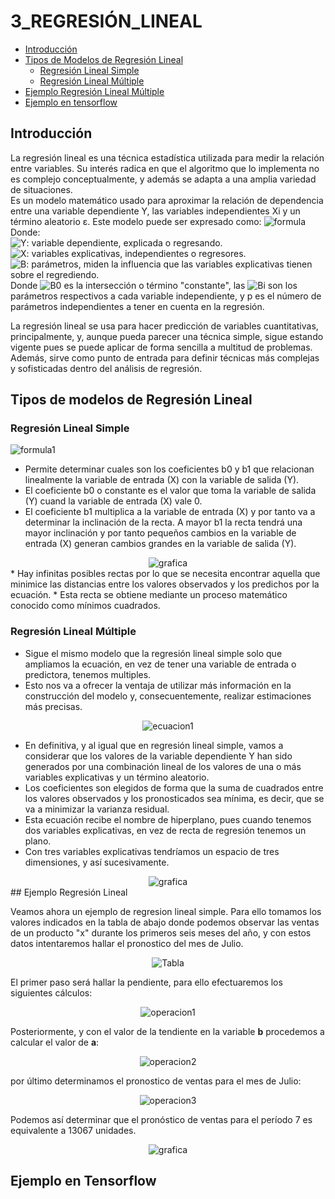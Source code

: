 # 3_REGRESIÓN_LINEAL

- [Introducción](#introducción)
- [Tipos de Modelos de Regresión Lineal](#tipos-de-modelos-de-regresión-lineal)
	- [Regresión Lineal Simple](#regresión-lineal-simple)
	- [Regresión Lineal Múltiple](#regresión-lineal-múltiple)
- [Ejemplo Regresión Lineal Múltiple](#ejemplo-regresión-lineal-múltiple)
- [Ejemplo en tensorflow](#ejemplo-en-tensorflow)
## Introducción
La regresión lineal es una técnica estadística utilizada para medir la relación entre variables. Su interés radica en que el algoritmo que lo implementa no es complejo conceptualmente, y además se adapta a una amplia variedad de situaciones.  
Es un modelo matemático usado para aproximar la relación de dependencia entre una variable dependiente Y, las variables independientes Xi y un término aleatorio ε. Este modelo puede ser expresado como:
![formula](https://wikimedia.org/api/rest_v1/media/math/render/svg/604ec4765565e5860d9642d5a1c83c21b2975fbe)  
Donde:  
![Y](https://wikimedia.org/api/rest_v1/media/math/render/svg/95734a78eb8407939c3496cbfd92763ced1e41e1): variable dependiente, explicada o regresando.  
![X](https://wikimedia.org/api/rest_v1/media/math/render/svg/e7e2161077a4f6cdeb1efde7cc35f2ad56e1b271): variables explicativas, independientes o regresores.  
![B](https://wikimedia.org/api/rest_v1/media/math/render/svg/08d3571eb3197b3945aac52c103d9d93f3c1584b):  parámetros, miden la influencia que las variables explicativas tienen sobre el regrediendo.  
Donde ![B0](https://wikimedia.org/api/rest_v1/media/math/render/svg/40b42f71f244103a8fca3c76885c7580a92831c8) es la intersección o término "constante", las ![Bi](https://wikimedia.org/api/rest_v1/media/math/render/svg/6bcab0261faa0348dba736336a165863628b79a8) son los parámetros respectivos a cada variable independiente, y p es el número de parámetros independientes a tener en cuenta en la regresión.  

 La regresión lineal se usa para hacer predicción de variables cuantitativas, principalmente, y, aunque pueda parecer una técnica simple, sigue estando vigente pues se puede aplicar de forma sencilla a multitud de problemas. Además, sirve como punto de entrada para definir técnicas más complejas y sofisticadas dentro del análisis de regresión.
## Tipos de modelos de Regresión Lineal
### Regresión Lineal Simple
![formula1](http://www.monografias.com/trabajos82/agresividad-infantil-ecuador/image004.jpg)
* Permite determinar cuales son los coeficientes b0 y b1 que relacionan linealmente la variable de entrada (X) con la variable de salida (Y).  
* El coeficiente b0 o constante es el valor que toma la variable de salida (Y) cuand la variable de entrada (X) vale 0.  
* El coeficiente b1 multiplica a la variable de entrada (X) y por tanto va a determinar la inclinación de la recta. A mayor b1 la recta tendrá una mayor inclinación y por tanto pequeños cambios en la variable de entrada (X) generan cambios grandes en la variable de salida (Y).  
  
<center><img src="https://github.com/Tensor4Dummies/3_Regresion_Lineal/blob/master/images/grafica_ejemplo.png" alt="grafica">  </center>
* Hay infinitas posibles rectas por lo que se necesita encontrar aquella que minimice las distancias entre los valores observados y los predichos por la ecuación.  
* Esta recta se obtiene mediante un proceso matemático conocido como mínimos cuadrados.  
  
### Regresión Lineal Múltiple  

* Sigue el mismo modelo que la regresión lineal simple solo que ampliamos la ecuación, en vez de tener una variable de entrada o predictora, tenemos multiples.  
* Esto nos va a ofrecer la ventaja de utilizar más información en la construcción del modelo y, consecuentemente, realizar estimaciones más precisas.

<center><img src="https://github.com/Tensor4Dummies/3_Regresion_Lineal/blob/master/images/ecuacionj1.gif" alt="ecuacion1">  </center>

* En definitiva, y al igual que en regresión lineal simple, vamos a considerar que los valores de la variable dependiente Y han sido generados por una combinación lineal de los valores de una o más variables explicativas y un término aleatorio.  
* Los coeficientes son elegidos de forma que la suma de cuadrados entre los valores observados y los pronosticados sea mínima, es decir, que se va a minimizar la varianza residual.  
* Esta ecuación recibe el nombre de hiperplano, pues cuando tenemos dos variables explicativas, en vez de recta de regresión tenemos un plano.  
* Con tres variables explicativas tendríamos un espacio de tres dimensiones, y así sucesivamente.  
  
<center><img src="https://github.com/Tensor4Dummies/3_Regresion_Lineal/blob/master/images/grafi.png" alt="grafica">  </center>
## Ejemplo Regresión Lineal  
<p>
Veamos ahora un ejemplo de regresion lineal simple. Para ello tomamos los valores indicados en la tabla de abajo donde podemos observar las ventas de un producto "x" durante los primeros seis meses del año, y con estos datos intentaremos hallar el pronostico del mes de Julio.
<center><img src="https://github.com/Tensor4Dummies/3_Regresion_Lineal/blob/master/images/tabla.PNG" alt="Tabla">  </center>
</p>
<p>
El primer paso será hallar la pendiente, para ello efectuaremos los siguientes cálculos:
<center><img src="https://github.com/Tensor4Dummies/3_Regresion_Lineal/blob/master/images/operacion1.PNG" alt="operacion1">  </center>
</p>
<p>
Posteriormente, y con el valor de la tendiente en la variable <b>b</b> procedemos a calcular el valor de <b>a</b>:
<center><img src="https://github.com/Tensor4Dummies/3_Regresion_Lineal/blob/master/images/operacion2.PNG" alt="operacion2">  </center>
</p>
<p>
por último determinamos el pronostico de ventas para el mes de Julio:
<center><img src="https://github.com/Tensor4Dummies/3_Regresion_Lineal/blob/master/images/operacion3.PNG" alt="operacion3">  </center>
</p>
<p>
Podemos así determinar que el pronóstico de ventas para el período 7 es equivalente a 13067 unidades.
<center><img src="https://github.com/Tensor4Dummies/3_Regresion_Lineal/blob/master/images/grafica.PNG" alt="grafica">  </center>
</p>
  
## Ejemplo en Tensorflow  



